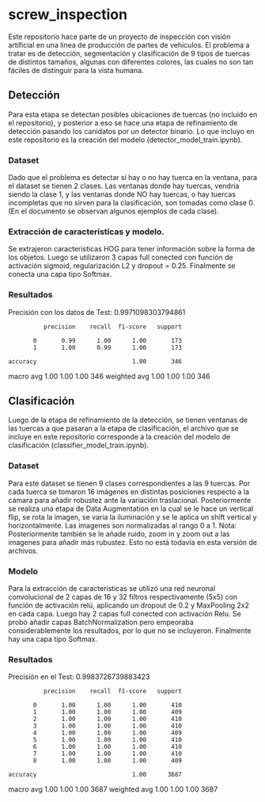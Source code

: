 # screw_inspection

Este repositorio hace parte de un proyecto de inspección con visión artificial en una linea de producción de partes de vehiculos. El problema a tratar es de detección, segmentación y clasificación de 9 tipos de tuercas de distintos tamaños, algunas con diferentes colores, las cuales no son tan fáciles de distinguir para la vista humana.

## Detección
Para esta etapa se detectan posibles ubicaciones de tuercas (no incluido en el repositorio), y posterior a eso se hace una etapa de refinamiento de detección pasando los canidatos por un detector binario. Lo que incluyo en este repositorio es la creación del modelo (detector_model_train.ipynb).

### Dataset
Dado que el problema es detectar si hay o no hay tuerca en la ventana, para el dataset se tienen 2 clases. Las ventanas donde hay tuercas, vendría siendo la clase 1, y las ventanas donde NO hay tuercas, o hay tuercas incompletas que no sirven para la clasificación, son tomadas como clase 0. (En el documento se observan algunos ejemplos de cada clase).

### Extracción de caracteristicas y modelo.
Se extrajeron caracteristicas HOG para tener información sobre la forma de los objetos. Luego se utilizaron 3 capas full conected con función de activación sigmoid, regularización L2 y dropout = 0.25. Finalmente se conecta una capa tipo Softmax.

### Resultados
Precisión con los datos de Test:  0.9971098303794861

              precision    recall  f1-score   support

           0       0.99      1.00      1.00       173
           1       1.00      0.99      1.00       173

    accuracy                           1.00       346
   macro avg       1.00      1.00      1.00       346
weighted avg       1.00      1.00      1.00       346


## Clasificación
Luego de la etapa de refinamiento de la detección, se tienen ventanas de las tuercas a que pasaran a la etapa de clasificación, el archivo que se incluye en este repositorio corresponde a la creación del modelo de clasificación (classifier_model_train.ipynb).

### Dataset
Para este dataset se tienen 9 clases correspondientes a las 9 tuercas. Por cada tuerca se tomaron 16 imágenes en distintas posiciones respecto a la cámara para añadir robustez ante la variación traslacional. Posteriormente se realiza una etapa de Data Augmentation en la cual se le hace un vertical flip, se rota la imagen, se varia la iluminación y se le aplica un shift vertical y horizontalmente. Las imagenes son normalizadas al rango 0 a 1.
Nota: Posteriormente también se le añade ruido, zoom in y zoom out a las imagenes para añadir más rubustez. Esto no está todavía en esta versión de archivos.

### Modelo
Para la extracción de caracteristicas se utilizó una red neuronal convolucional de 2 capas de 16 y 32 filtros respectivamente (5x5) con función de activación relú, aplicando un dropout de 0.2 y MaxPooling 2x2 en cada capa. Luego hay 2 capas full conected con activación Relu. Se probó añadir capas BatchNormalization pero empeoraba considerablemente los resultados, por lo que no se incluyeron. Finalmente hay una capa tipo Softmax.

### Resultados
Precisión en el Test:  0.9983726739883423

              precision    recall  f1-score   support

           0       1.00      1.00      1.00       410
           1       1.00      1.00      1.00       409
           2       1.00      1.00      1.00       410
           3       1.00      1.00      1.00       410
           4       1.00      1.00      1.00       409
           5       1.00      1.00      1.00       410
           6       1.00      1.00      1.00       410
           7       1.00      1.00      1.00       410
           8       1.00      1.00      1.00       409

    accuracy                           1.00      3687
   macro avg       1.00      1.00      1.00      3687
weighted avg       1.00      1.00      1.00      3687
